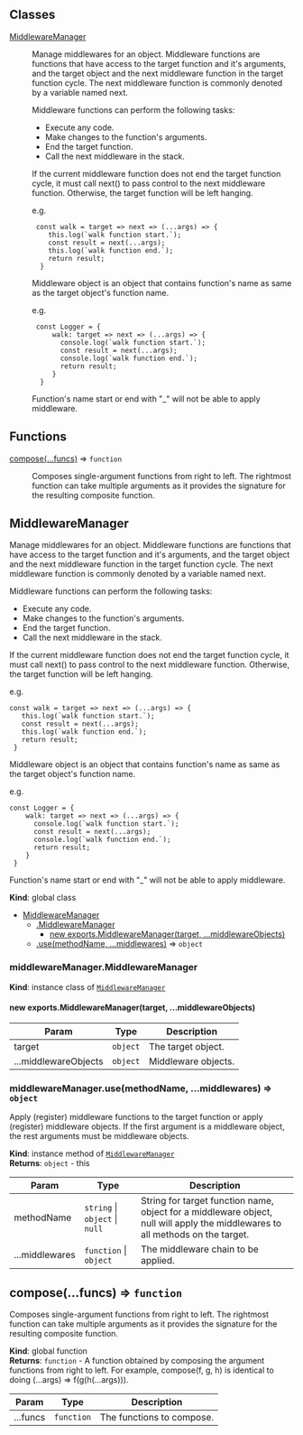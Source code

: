 ## Classes

<dl>
<dt><a href="#MiddlewareManager">MiddlewareManager</a></dt>
<dd><p>Manage middlewares for an object.
Middleware functions are functions that have access to the target function and it&#39;s arguments,
and the target object and the next middleware function in the target function cycle.
The next middleware function is commonly denoted by a variable named next.</p>
<p>Middleware functions can perform the following tasks:</p>
<ul>
<li>Execute any code.</li>
<li>Make changes to the function&#39;s arguments.</li>
<li>End the target function.</li>
<li>Call the next middleware in the stack.</li>
</ul>
<p>If the current middleware function does not end the target function cycle,
it must call next() to pass control to the next middleware function. Otherwise,
the target function will be left hanging.</p>
<p>e.g.</p>
<pre><code> const walk = target =&gt; next =&gt; (...args) =&gt; {
    this.log(`walk function start.`);
    const result = next(...args);
    this.log(`walk function end.`);
    return result;
  }</code></pre><p>Middleware object is an object that contains function&#39;s name as same as the target object&#39;s function name.</p>
<p>e.g.</p>
<pre><code> const Logger = {
     walk: target =&gt; next =&gt; (...args) =&gt; {
       console.log(`walk function start.`);
       const result = next(...args);
       console.log(`walk function end.`);
       return result;
     }
  }</code></pre><p>Function&#39;s name start or end with &quot;_&quot; will not be able to apply middleware.</p>
</dd>
</dl>

## Functions

<dl>
<dt><a href="#compose">compose(...funcs)</a> ⇒ <code>function</code></dt>
<dd><p>Composes single-argument functions from right to left. The rightmost
function can take multiple arguments as it provides the signature for
the resulting composite function.</p>
</dd>
</dl>

<a name="MiddlewareManager"></a>

## MiddlewareManager
Manage middlewares for an object.
Middleware functions are functions that have access to the target function and it's arguments,
and the target object and the next middleware function in the target function cycle.
The next middleware function is commonly denoted by a variable named next.

Middleware functions can perform the following tasks:
 - Execute any code.
 - Make changes to the function's arguments.
 - End the target function.
 - Call the next middleware in the stack.

If the current middleware function does not end the target function cycle,
it must call next() to pass control to the next middleware function. Otherwise,
the target function will be left hanging.

e.g.
 ```
 const walk = target => next => (...args) => {
    this.log(`walk function start.`);
    const result = next(...args);
    this.log(`walk function end.`);
    return result;
  }
 ```

Middleware object is an object that contains function's name as same as the target object's function name.

e.g.
 ```
 const Logger = {
     walk: target => next => (...args) => {
       console.log(`walk function start.`);
       const result = next(...args);
       console.log(`walk function end.`);
       return result;
     }
  }
 ```

Function's name start or end with "_" will not be able to apply middleware.

**Kind**: global class  

* [MiddlewareManager](#MiddlewareManager)
    * [.MiddlewareManager](#MiddlewareManager+MiddlewareManager)
        * [new exports.MiddlewareManager(target, ...middlewareObjects)](#new_MiddlewareManager+MiddlewareManager_new)
    * [.use(methodName, ...middlewares)](#MiddlewareManager+use) ⇒ <code>object</code>

<a name="MiddlewareManager+MiddlewareManager"></a>

### middlewareManager.MiddlewareManager
**Kind**: instance class of [<code>MiddlewareManager</code>](#MiddlewareManager)  
<a name="new_MiddlewareManager+MiddlewareManager_new"></a>

#### new exports.MiddlewareManager(target, ...middlewareObjects)

| Param | Type | Description |
| --- | --- | --- |
| target | <code>object</code> | The target object. |
| ...middlewareObjects | <code>object</code> | Middleware objects. |

<a name="MiddlewareManager+use"></a>

### middlewareManager.use(methodName, ...middlewares) ⇒ <code>object</code>
Apply (register) middleware functions to the target function or apply (register) middleware objects.
If the first argument is a middleware object, the rest arguments must be middleware objects.

**Kind**: instance method of [<code>MiddlewareManager</code>](#MiddlewareManager)  
**Returns**: <code>object</code> - this  

| Param | Type | Description |
| --- | --- | --- |
| methodName | <code>string</code> \| <code>object</code> \| <code>null</code> | String for target function name, object for a middleware object, null will apply the middlewares to all methods on the target. |
| ...middlewares | <code>function</code> \| <code>object</code> | The middleware chain to be applied. |

<a name="compose"></a>

## compose(...funcs) ⇒ <code>function</code>
Composes single-argument functions from right to left. The rightmost
function can take multiple arguments as it provides the signature for
the resulting composite function.

**Kind**: global function  
**Returns**: <code>function</code> - A function obtained by composing the argument functions
from right to left. For example, compose(f, g, h) is identical to doing
(...args) => f(g(h(...args))).  

| Param | Type | Description |
| --- | --- | --- |
| ...funcs | <code>function</code> | The functions to compose. |

